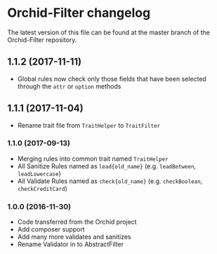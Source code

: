 # Orchid-Filter changelog

The latest version of this file can be found at the master branch of the
Orchid-Filter repository.

## 1.1.2 (2017-11-11)
- Global rules now check only those fields that have been selected through the `attr` or `option` methods

## 1.1.1 (2017-11-04)
- Rename trait file from `TraitHelper` to `TraitFilter`

### 1.1.0 (2017-09-13)
- Merging rules into common trait named `TraitHelper`
- All Sanitize Rules named as `lead{old_name}` (e.g. `leadBetween`, `leadLowercase`) 
- All Validate Rules named as `check{old_name}` (e.g. `checkBoolean`, `checkCreditCard`) 

### 1.0.0 (2016-11-30)

- Code transferred from the Orchid project
- Add composer support
- Add many more validates and sanitizes
- Rename Validator in to AbstractFilter
